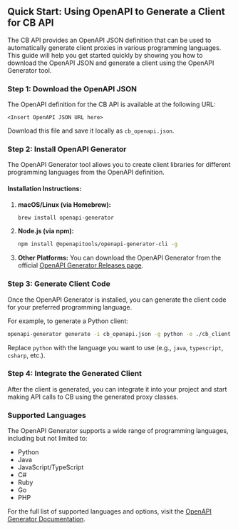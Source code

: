 ## Quick Start: Using OpenAPI to Generate a Client for CB API

The CB API provides an OpenAPI JSON definition that can be used to automatically generate client proxies in various programming languages. This guide will help you get started quickly by showing you how to download the OpenAPI JSON and generate a client using the OpenAPI Generator tool.

### Step 1: Download the OpenAPI JSON
The OpenAPI definition for the CB API is available at the following URL:

```
<Insert OpenAPI JSON URL here>
```

Download this file and save it locally as `cb_openapi.json`.

### Step 2: Install OpenAPI Generator
The OpenAPI Generator tool allows you to create client libraries for different programming languages from the OpenAPI definition.

#### Installation Instructions:

1. **macOS/Linux (via Homebrew):**
   ```bash
   brew install openapi-generator
   ```

2. **Node.js (via npm):**
   ```bash
   npm install @openapitools/openapi-generator-cli -g
   ```

3. **Other Platforms:**
   You can download the OpenAPI Generator from the official [OpenAPI Generator Releases page](https://github.com/OpenAPITools/openapi-generator/releases).

### Step 3: Generate Client Code
Once the OpenAPI Generator is installed, you can generate the client code for your preferred programming language.

For example, to generate a Python client:

```bash
openapi-generator generate -i cb_openapi.json -g python -o ./cb_client
```

Replace `python` with the language you want to use (e.g., `java`, `typescript`, `csharp`, etc.).

### Step 4: Integrate the Generated Client
After the client is generated, you can integrate it into your project and start making API calls to CB using the generated proxy classes.

### Supported Languages
The OpenAPI Generator supports a wide range of programming languages, including but not limited to:

- Python
- Java
- JavaScript/TypeScript
- C#
- Ruby
- Go
- PHP

For the full list of supported languages and options, visit the [OpenAPI Generator Documentation](https://openapi-generator.tech/docs/installation/).
